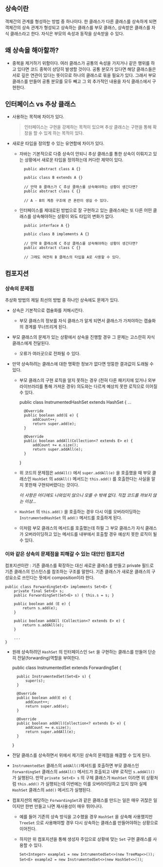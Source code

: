 ## 상속이란

객체간의 관계를 형성하는 방법 중 하나이다. 한 클래스가 다른 클래스를 상속하게 되면 객체간의 상속 관계가 형성되고 상속하는 클래스를 부모 클래스, 상속받은 클래스를 자식 클래스라고 한다. 자식은 부모의 속성과 동작을 상속받을 수 있다.

## 왜 상속을 해아할까?

- 중복을 제거하기 위함이다. 여러 클래스가 공통의 속성을 가지거나 같은 행위를 하고 있다면 코드 중복이 상당히 발생할 것이다. 공통 분모가 있다면 해당 클래스들은 서로 깊은 연관이 있다는 뜻이므로 하나의 클래스로 묶을 필요가 있다. 그래서 부모 클래스를 만들어 공통 분모를 모두 빼고 그 외 추가적인 내용을 자식 클래스에서 구현한다.

## 인터페이스 vs 추상 클래스

- 사용하는 목적에 차이가 있다.

    > 인터페이스는 구현을 강제하는 목적이 있으며 추상 클래스는 구현을 통해 확장을 할 수 있게 하는 목적이 있다.

- 새로운 타입을 정의할 수 있는 유연함에 차이가 있다.
    - 자바는 기본적으로 다중 상속이 안되니 추상 클래스를 통한 상속이 이뤄지고 있는 상황에서 새로운 타입을 정의하는데 커다란 제약이 있다.

            public abstract class A {}
            
            public class B extends A {}
            
            // 만약 B 클래스가 C 추상 클래스를 상속해야하는 상황이 생긴다면?
            public abstract class C {}
            
            // A - B의 계층 구조에 큰 혼란이 생길 수 있다.

    - 인터페이스를 제대로된 방법으로 잘 구현하고 있는 클래스에는 또 다른 어떤 클래스를 상속해야하는 상황이 와도 타입의 변화가 없다.

            public interface A {}
            
            public class B implements A {}
            
            // 만약 B 클래스에 C 추상 클래스를 상속해야하는 상황이 생긴다면?
            public abstract class C {}
            
            // 그래도 여전히 B 클래스의 타입을 A로 사용할 수 있다.

## 컴포지션

### 상속의 문제점

추상화 방법의 제일 최선의 방법 중 하나인 상속에도 문제가 있다.

- 상속은 기본적으로 캡슐화를 저해시킨다.
    - 부모 클래스의 정보를 자식 클래스가 알게 되면서 클래스가 가져야하는 캡슐화의 경계를 무너뜨리게 된다.

- 부모 클래스의 문제가 있는 상황에서 상속을 진행할 경우 그 문제는 고스란히 자식 클래스에게 전달된다.
    - 오류가 여러곳으로 전파될 수 있다.

- 만약 상속하려는 클래스에 대한 명확한 정보가 없다면 엉뚱한 결과값이 도래될 수 있다.
    - 부모 클래스의 구현 로직을 알지 못하는 경우 (전혀 다른 패키지에 있거나 외부 라이브러리를 통해 가져온 경우) 의도와는 다르게 예상치 못한 로직으로 이어질 수 있다.

        public class InstrumentedHashSet<E> extends HashSet<E> {
        	...
        
        	@Override
        	public boolean add(E e) {
        		addCount++;
        		return super.add(e);
        	}
        
        	@Override
        	public boolean addAll(Collection<? extends E> e) {
        		addCount += e.size();
        		return super.addAll(e);
        	}
        }

    - 위 코드의 문제점은 `addAll()` 에서 `super.addAll(e)` 을 호출했을 때 부모 클래스인 `HashSet` 의 `addAll()` 메서드는 `this.add()` 를 호출한다는 사실을 알지 못한채 구현되버렸다는 것이다.

        *이 사항은 어디에도 나와있지 않으니 모를 수 밖에 없다. 직접 코드를 까보지 않는 이상...*

    - `HashSet` 의 `this.add()` 을 호출하는 경우 다시 이를  오버라이딩하는 `InstrumentedHashSet` 의 `add()` 메서드를 호출하게 된다.
    - 이처럼 부모 클래스의 메서드를 호출했는데 하필 그 부모 클래스가 자식 클래스가 오버라이딩하고 있는 메서드를 내부에서 호출할 경우 예상치 못한 로직이 될 수 있다.

### 이와 같은 상속의 문제점을 피해갈 수 있는 대안인 컴포지션

컴포지션이란 : 기존 클래스를 확장하는 대신 새로운 클래스를 만들고 private 필드로 기존 클래스의 인스턴스를 참조하는 구조를 말한다. 기존 클래스가 새로운 클래스의 구성요소로 쓰인다는 뜻에서 composition이라 한다.

    public class ForwardingSet<E> implements Set<E> {
    	private final Set<E> s;
    	public ForwardingSet(Set<E> s) { this.s = s; }
    
    	public boolean add (E e) {
    		return s.add(e);
    	}
    
    	public boolean addAll (Collection<? extends E> e) {
    		return s.addAll(e);
    	}
    
    	...
    }

- 원래 상속하려던 `HashSet` 의 인터페이스인 `Set` 을 구현하는 클래스를 만들어 단순히 전달(forwarding)역할을 부여한다.

    public class InstrumentedSet<E> extends ForwardingSet<E> {
    
    	public InstrumentedSet(Set<E> s) {
    		super(s);
    	}
    
    	@Override
    	public boolean add(E e) {
    		addCount++;
    		return super.add(e);
    	}
    
    	@Override
    	public boolean addAll(Collection<? extends E> e) {
    		addCount += e.size();
    		return super.addAll(e);
    	}
    }

- 전달 클래스를 상속하면서 위에서 제기된 상속의 문제점을 해결할 수 있게 된다.
- `InstrumentedSet`  클래스의 `addAll()`메서드를 호출하면 부모 클래스인 `ForwardingSet` 클래스의 `addAll()` 메서드가 호출되고 내부 로직인 `s.addAll()` 가 실행된다. 만약 `private Set<E> s` 의 구체 클래스가 `HashSet` 이라면 위 상황처럼 `this.add()` 가 실행되는데 이번에는 이를 오버라이딩하고 있지 않아 실제 `HashSet` 클래스의 `add()` 메서드가 실행된다.

- 컴포지션의 해당하는 `ForwardingSet`과 같은 클래스를 만드는 일은 매우 귀찮은 일이지만 한번 만들고 나면 재사용성이 매우 뛰어나다.
    - 예를 들어 기존의 상속 방식을 고수했을 경우 `HashSet` 을 상속해 사용했지만 `TreeSet` 으로 사용해야할 경우 다시 상속하는 클래스를 만들어야하는 상황으로 이어진다.
    - 하지만 위 컴포지션을 통해 생성자 주입으로 상황에 맞는 `Set` 구현 클래스를 사용할 수 있다.

        `Set<Integer> example1 = new IntrumentedSet<>(new TreeMap<>());
        Set<E> example2 = new InstrumentedSet<>(new HashSet<>())`;
